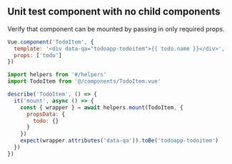 ## Unit test component with no child components

Verify that component can be mounted by passing in only required props. 

```javascript
Vue.component('TodoItem', {
  template: '<div data-qa="todoapp-todoitem">{{ todo.name }}</div>',
  props: ['todo']
})
```

```javascript
import helpers from '#/helpers'
import TodoItem from '@/components/TodoItem.vue'

describe('TodoItem', () => {
  it('mount', async () => {
    const { wrapper } = await helpers.mount(TodoItem, {
      propsData: {
        todo: {}
      }
    })
    expect(wrapper.attributes('data-qa')).toBe('todoapp-todoitem')
  })
})
```
